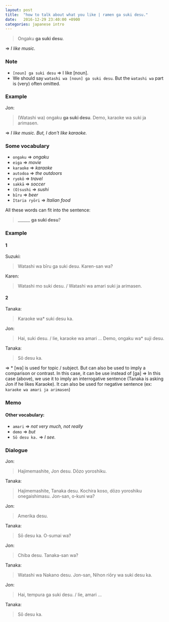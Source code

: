 ```yaml
---
layout: post
title:  "how to talk about what you like | ramen ga suki desu."
date:   2016-12-29 23:40:00 +0900
categories: japanese intro
---
```


>Ongaku **ga suki desu**.

=> _I like music._

### Note
* `[noun] ga suki desu` => I like [noun].
* We should say `watashi wa [noun] ga suki desu`. But the `ẁatashi wa` part is (very) often omitted.

### Example
Jon:
>(Watashi wa) ongaku **ga suki desu**.
>Demo, karaoke wa suki ja arimasen.

=> _I like music. But, I don't like karaoke._


### Some vocabulary
* `ongaku` => _ongaku_
* `eiga` => _movie_
* `karaoke` => _karaoke_
* `autodoa` => _the outdoors_
* `ryokō` => _travel_
* `sakkā` => _soccer_
* `(O)sushi` => _sushi_
* `bīru` => _beer_
* `Itaria ryōri` => _Italian food_


All these words can fit into the sentence:
> ______ **ga suki desu**?

### Example
#### 1
Suzuki:
> Watashi wa bīru ga suki desu.
> Karen-san wa?

Karen:
> Watashi mo suki desu.
> / Watashi wa amari suki ja arimasen.

#### 2
Tanaka:
> Karaoke wa* suki desu ka.

Jon:
> Hai, suki desu.
> / Iie, karaoke wa amari ...
> Demo, ongaku wa* suji desu.

Tanaka:
> Sō desu ka.

=> * [wa] is used for topic / subject. But can also be used to imply a comparison or contrast. In this case, it can be use instead of [ga]
=> In this case (above), we use it to imply an interrogative sentence (Tanaka is asking Jon if he likes Karaoke). It can also be used for negative sentence (ex: `karaoke wa amari ja arimasen`)

### Memo
#### Other vocabulary:
* `amari` => _not very much, not really_
* `demo` => _but_
* `Sō desu ka.` => _I see._


### Dialogue
Jon:
> Hajimemashite, Jon desu. Dōzo yoroshiku.

Tanaka:
> Hajimemashite, Tanaka desu.
> Kochira koso, dōzo yoroshiku onegaishimasu.
> Jon-san, o-kuni wa?

Jon:
> Amerika desu.

Tanaka:
> Sō desu ka. O-sumai wa?

Jon:
> Chiba desu. Tanaka-san wa?

Tanaka:
> Watashi wa Nakano desu.
> Jon-san, Nihon riōry wa suki desu ka.

Jon:
> Hai, tempura ga suki desu.
> / Iie, amari ...

Tanaka:
> Sō desu ka.
